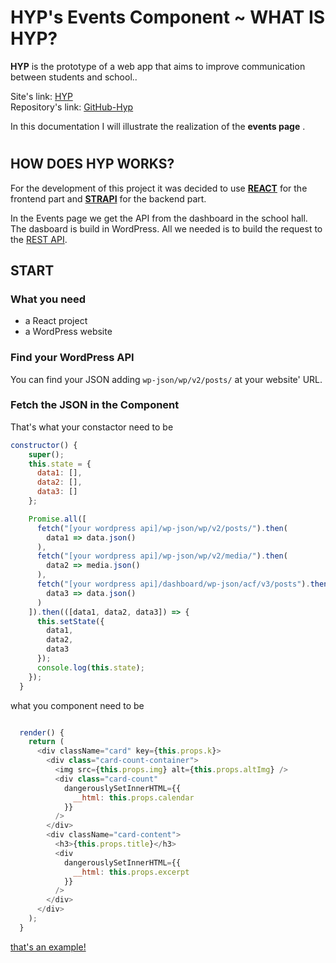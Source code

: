 # HYP's Events Component ~ WHAT IS HYP?

**HYP** is the prototype of a web app that aims to improve communication between students and school..

Site's link: [HYP](https://happy-beaver-hyp.netlify.com/) <br/>
Repository's link: [GitHub-Hyp](https://github.com/icate95/HYP2)

In this documentation I will illustrate the realization of the **events page** .

#

## HOW DOES HYP WORKS?

For the development of this project it was decided to use **[REACT](https://reactjs.org/)** for the frontend part and **[STRAPI](https://strapi.io/documentation/3.0.0-beta.x/)** for the backend part.

In the Events page we get the API from the dashboard in the school hall.
The dasboard is build in WordPress. All we needed is to build the request to the [REST API](https://developer.wordpress.org/rest-api/).

## START

### What you need

- a React project
- a WordPress website

### Find your WordPress API

You can find your JSON adding `wp-json/wp/v2/posts/` at your website' URL.

### Fetch the JSON in the Component

That's what your constactor need to be

```js
constructor() {
    super();
    this.state = {
      data1: [],
      data2: [],
      data3: []
    };

    Promise.all([
      fetch("[your wordpress api]/wp-json/wp/v2/posts/").then(
        data1 => data.json()
      ),
      fetch("[your wordpress api]/wp-json/wp/v2/media/").then(
        data2 => media.json()
      ),
      fetch("[your wordpress api]/dashboard/wp-json/acf/v3/posts").then(
        data3 => data.json()
      )
    ]).then(([data1, data2, data3]) => {
      this.setState({
        data1,
        data2,
        data3
      });
      console.log(this.state);
    });
  }
```

what you component need to be

```js

  render() {
    return (
      <div className="card" key={this.props.k}>
        <div class="card-count-container">
          <img src={this.props.img} alt={this.props.altImg} />
          <div class="card-count"
            dangerouslySetInnerHTML={{
              __html: this.props.calendar
            }}
          />
        </div>
        <div className="card-content">
          <h3>{this.props.title}</h3>
          <div
            dangerouslySetInnerHTML={{
              __html: this.props.excerpt
            }}
          />
        </div>
      </div>
    );
  }
```
[that's an example!](https://hyps-events.netlify.com/)